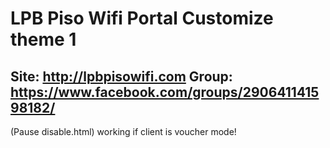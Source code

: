 # LPB Piso Wifi Portal Customize theme 1
Site: http://lpbpisowifi.com
Group: https://www.facebook.com/groups/290641141598182/
------
(Pause disable.html) working if client is voucher mode!